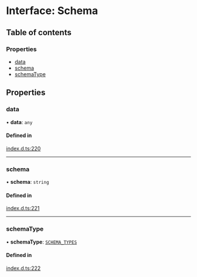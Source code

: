 # Interface: Schema

## Table of contents

### Properties

- [data](Schema.md#data)
- [schema](Schema.md#schema)
- [schemaType](Schema.md#schematype)

## Properties

### data

• **data**: `any`

#### Defined in

[index.d.ts:220](https://github.com/mostafa/xk6-kafka/blob/main/api-docs/index.d.ts#L220)

---

### schema

• **schema**: `string`

#### Defined in

[index.d.ts:221](https://github.com/mostafa/xk6-kafka/blob/main/api-docs/index.d.ts#L221)

---

### schemaType

• **schemaType**: [`SCHEMA_TYPES`](../enums/SCHEMA_TYPES.md)

#### Defined in

[index.d.ts:222](https://github.com/mostafa/xk6-kafka/blob/main/api-docs/index.d.ts#L222)
